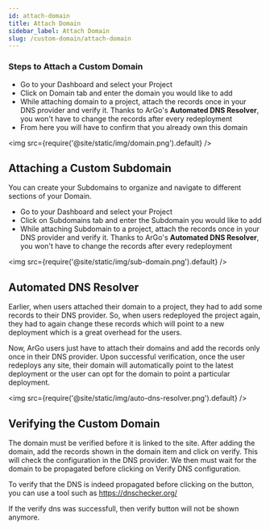 ```yaml
---
id: attach-domain
title: Attach Domain
sidebar_label: Attach Domain
slug: /custom-domain/attach-domain
---
```


### Steps to Attach a Custom Domain

- Go to your Dashboard and select your Project
- Click on Domain tab and enter the domain you would like to add
- While attaching domain to a project, attach the records once in your DNS provider and verify it. Thanks to ArGo's **Automated DNS Resolver**, you won't have to change the records after every redeployment
- From here you will have to confirm that you already own this domain

<img src={require('@site/static/img/domain.png').default} />

## Attaching a Custom Subdomain

You can create your Subdomains to organize and navigate to different sections of your Domain.

- Go to your Dashboard and select your Project
- Click on Subdomains tab and enter the Subdomain you would like to add
- While attaching Subdomain to a project, attach the records once in your DNS provider and verify it. Thanks to ArGo's **Automated DNS Resolver**, you won't have to change the records after every redeployment

<img src={require('@site/static/img/sub-domain.png').default} />

## Automated DNS Resolver

Earlier, when users attached their domain to a project, they had to add some records to their DNS provider. So, when users redeployed the project again, they had to again change these records which will point to a new deployment which is a great overhead for the users.

Now, ArGo users just have to attach their domains and add the records only once in their DNS provider. Upon successful verification, once the user redeploys any site, their domain will automatically point to the latest deployment or the user can opt for the domain to point a particular deployment.

<img src={require('@site/static/img/auto-dns-resolver.png').default} />

## Verifying the Custom Domain

The domain must be verified before it is linked to the site. After adding the domain, add the records shown in the domain item and click on verify. This will check the configuration in the DNS provider. We then must wait for the domain to be propagated before clicking on Verify DNS configuration.

To verify that the DNS is indeed propagated before clicking on the button, you can use a tool such as https://dnschecker.org/

If the verify dns was successfull, then verify button will not be shown anymore.
